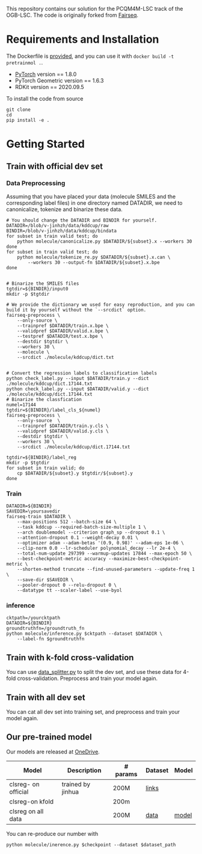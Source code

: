 This repository contains our solution for the PCQM4M-LSC track of the OGB-LSC. The code is originally forked from [Fairseq](https://github.com/pytorch/fairseq).

# Requirements and Installation
The Dockerfile is [provided](./Dockerfile), and you can use it with `docker build -t pretrainmol .`.
* [PyTorch](http://pytorch.org/) version == 1.8.0
* PyTorch Geometric version == 1.6.3
* RDKit version == 2020.09.5

To install the code from source
```shell
git clone 
cd 
pip install -e . 
```
# Getting Started
## Train with official dev set
### Data Preprocessing 
Assuming that you have placed your data (molecule SMILES and the corresponding label files) in one directory named DATADIR, we need to canonicalize, tokenize and binarize these data.
```shell
# You should change the DATADIR and BINDIR for yourself.
DATADIR=/blob/v-jinhzh/data/kddcup/raw
BINDIR=/blob/v-jinhzh/data/kddcup/bindata
for subset in train valid test; do
    python molecule/canonicalize.py $DATADIR/${subset}.x --workers 30
done 
for subset in train valid test; do
    python molecule/tokenize_re.py $DATADIR/${subset}.x.can \
        --workers 30 --output-fn $DATADIR/${subset}.x.bpe 
done 


# Binarize the SMILES files
tgtdir=${BINDIR}/input0
mkdir -p $tgtdir

# We provide the dictionary we used for easy reproduction, and you can build it by yourself without the `--srcdict` option.
fairseq-preprocess \
    --only-source \
    --trainpref $DATADIR/train.x.bpe \
    --validpref $DATADIR/valid.x.bpe \
    --testpref $DATADIR/test.x.bpe \
    --destdir $tgtdir \
    --workers 30 \
    --molecule \
    --srcdict ./molecule/kddcup/dict.txt


# Convert the regression labels to classification labels
python check_label.py --input $DATADIR/train.y --dict ./molecule/kddcup/dict.17144.txt
python check_label.py --input $DATADIR/valid.y --dict ./molecule/kddcup/dict.17144.txt
# Binarize the classfication 
numel=17144
tgtdir=${BINDIR}/label_cls_${numel}
fairseq-preprocess \
    --only-source  \
    --trainpref $DATADIR/train.y.cls \
    --validpref $DATADIR/valid.y.cls \
    --destdir $tgtdir \
    --workers 30 \
    --srcdict ./molecule/kddcup/dict.17144.txt

tgtdir=${BINDIR}/label_reg
mkdir -p $tgtdir
for subset in train valid; do 
    cp $DATADIR/${subset}.y $tgtdir/${subset}.y
done

``` 
### Train 
```shell
DATADIR=${BINDIR}
SAVEDIR=\yoursavedir
fairseq-train $DATADIR \
    --max-positions 512 --batch-size 64 \
    --task kddcup --required-batch-size-multiple 1 \
    --arch doublemodel --criterion graph_sp --dropout 0.1 \
    --attention-dropout 0.1 --weight-decay 0.01 \
    --optimizer adam --adam-betas '(0.9, 0.98)' --adam-eps 1e-06 \
    --clip-norm 0.0 --lr-scheduler polynomial_decay --lr 2e-4 \
    --total-num-update 297399 --warmup-updates 17844 --max-epoch 50 \
    --best-checkpoint-metric accuracy --maximize-best-checkpoint-metric \
    --shorten-method truncate --find-unused-parameters --update-freq 1 \
    --save-dir $SAVEDIR \
    --pooler-dropout 0 --relu-dropout 0 \
    --datatype tt --scaler-label --use-byol
```
### inference 
```shell 
cktpath=/yourcktpath
DATADIR=${BINDIR}
groundtruthfn=/groundtruth_fn
python molecule/inference.py $cktpath --dataset $DATADIR \
    --label-fn $groundtruthfn
```
## Train with k-fold cross-validation
You can use [data_splitter.py](./data_splitter.py) to split the dev set, and use these data for 4-fold cross-validation. Preprocess and train your model again.

## Train with all dev set
You can cat all dev set into training set, and preprocess and train your model again.


## Our pre-trained model 
Our models are released at [OneDrive](https://mailustceducn-my.sharepoint.com/:f:/g/personal/teslazhu_mail_ustc_edu_cn/Emvau85Qcv9NowWIrR3d5HEBb9dxu3B-xxkR2Na5sX60MQ?e=ANOKi3).

Model | Description | # params | Dataset | Model 
--- | --- | --- | --- | ---
clsreg- on official | trained by jinhua | 200M |  [links](https://mailustceducn-my.sharepoint.com/:f:/r/personal/teslazhu_mail_ustc_edu_cn/Documents/share/public/kddcup/model/jh?csf=1&web=1&e=4e9F1g) | 
clsreg-on kfold| |200m | | 
clsreg on all data | | 200M|[data](https://mailustceducn-my.sharepoint.com/:f:/r/personal/teslazhu_mail_ustc_edu_cn/Documents/share/public/kddcup/dataset/bindatadev?csf=1&web=1&e=LL3ql6)|[model](https://mailustceducn-my.sharepoint.com/:f:/r/personal/teslazhu_mail_ustc_edu_cn/Documents/share/public/kddcup/model/jh?csf=1&web=1&e=HF656W)


You can re-produce our number with 
```shell 
python molecule/inerence.py $checkpoint --dataset $dataset_path
```




